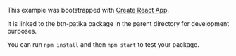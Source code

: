 This example was bootstrapped with [Create React App](https://github.com/facebook/create-react-app).

It is linked to the btn-patika package in the parent directory for development purposes.

You can run `npm install` and then `npm start` to test your package.
